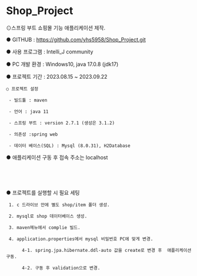 # Shop_Project

⊙스프링 부트 쇼핑몰 기능 애플리케이션 제작.

● GITHUB : https://github.com/yhs5958/Shop_Project.git

● 사용 프로그램 : Intelli_J community

● PC 개발 환경 : Windows10, java 17.0.8 (jdk17)

● 프로젝트 기간 : 2023.08.15 ~ 2023.09.22

    ○ 프로젝트 설정

     - 빌드툴 : maven

     - 언어 : java 11

     - 스프링 부트 : version 2.7.1 (생성은 3.1.2)

     - 의존성 :spring web

     - 데이터 베이스(SQL) : Mysql (8.0.31), H2Database 

● 애플리케이션 구동 후 접속 주소는 localhost

​

​

● 프로젝트를 실행할 시 필요 세팅

     1. c 드라이브 안에 별도 shop/item 폴더 생성.

     2. mysql로 shop 데이터베이스 생성.

     3. maven메뉴에서 complie 빌드.

     4. application.properties에서 mysql 비밀번호 PC에 맞게 변경.

          4-1. spring.jpa.hibernate.ddl-auto 값을 create로 변경 후  애플리케이션 구동.

          4-2. 구동 후 validation으로 변경.